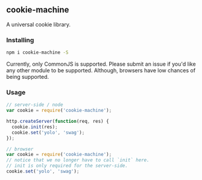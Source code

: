 ## cookie-machine
A universal cookie library.

### Installing
```bash
npm i cookie-machine -S
```

Currently, only CommonJS is supported. Please submit an issue if you'd like any other module to be supported. Although, browsers have low chances of being supported.

### Usage
```js
// server-side / node
var cookie = require('cookie-machine');

http.createServer(function(req, res) {
  cookie.init(res);
  cookie.set('yolo', 'swag');
});

// browser
var cookie = require('cookie-machine');
// notice that we no longer have to call `init` here.
// init is only required for the server-side.
cookie.set('yolo', 'swag');
```